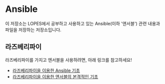 # Ansible

이 저장소는 LOPES에서 공부하고 사용하고 있는 Ansible(이하 '앤서블') 관련 내용과 파일을 저장하는 저장소입니다.

## 라즈베리파이

라즈베리파이를 가지고 엔서블을 사용하려면, 아래 링크를 참고하세요!

- [라즈베리파이을 이용한 Ansible 기초](https://github.com/LOPES-HUFS/Ansible/blob/main/Raspberry_Pi_intro/doc_1.md)
- [라즈베리파이을 이용한 앤서블의 본격적인 기초](https://github.com/LOPES-HUFS/Ansible/blob/main/Raspberry_Pi_intro/doc_2.md)
